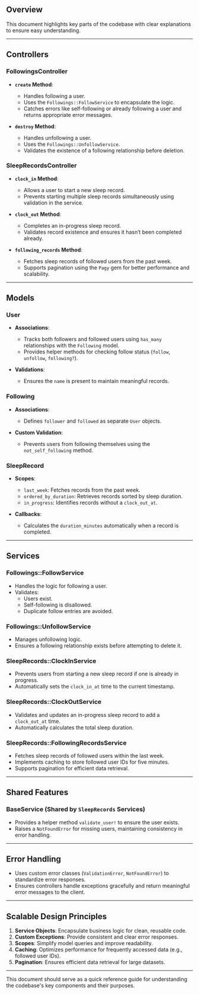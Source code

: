 ## Overview
This document highlights key parts of the codebase with clear explanations to ensure easy understanding.

---

## Controllers

### **FollowingsController**
- **`create` Method**:
  - Handles following a user.
  - Uses the `Followings::FollowService` to encapsulate the logic.
  - Catches errors like self-following or already following a user and returns appropriate error messages.

- **`destroy` Method**:
  - Handles unfollowing a user.
  - Uses the `Followings::UnfollowService`.
  - Validates the existence of a following relationship before deletion.

### **SleepRecordsController**
- **`clock_in` Method**:
  - Allows a user to start a new sleep record.
  - Prevents starting multiple sleep records simultaneously using validation in the service.

- **`clock_out` Method**:
  - Completes an in-progress sleep record.
  - Validates record existence and ensures it hasn’t been completed already.

- **`following_records` Method**:
  - Fetches sleep records of followed users from the past week.
  - Supports pagination using the `Pagy` gem for better performance and scalability.

---

## Models

### **User**
- **Associations**:
  - Tracks both followers and followed users using `has_many` relationships with the `Following` model.
  - Provides helper methods for checking follow status (`follow`, `unfollow`, `following?`).

- **Validations**:
  - Ensures the `name` is present to maintain meaningful records.

### **Following**
- **Associations**:
  - Defines `follower` and `followed` as separate `User` objects.

- **Custom Validation**:
  - Prevents users from following themselves using the `not_self_following` method.

### **SleepRecord**
- **Scopes**:
  - `last_week`: Fetches records from the past week.
  - `ordered_by_duration`: Retrieves records sorted by sleep duration.
  - `in_progress`: Identifies records without a `clock_out_at`.

- **Callbacks**:
  - Calculates the `duration_minutes` automatically when a record is completed.

---

## Services

### **Followings::FollowService**
- Handles the logic for following a user.
- Validates:
  - Users exist.
  - Self-following is disallowed.
  - Duplicate follow entries are avoided.

### **Followings::UnfollowService**
- Manages unfollowing logic.
- Ensures a following relationship exists before attempting to delete it.

### **SleepRecords::ClockInService**
- Prevents users from starting a new sleep record if one is already in progress.
- Automatically sets the `clock_in_at` time to the current timestamp.

### **SleepRecords::ClockOutService**
- Validates and updates an in-progress sleep record to add a `clock_out_at` time.
- Automatically calculates the total sleep duration.

### **SleepRecords::FollowingRecordsService**
- Fetches sleep records of followed users within the last week.
- Implements caching to store followed user IDs for five minutes.
- Supports pagination for efficient data retrieval.

---

## Shared Features

### **BaseService** (Shared by `SleepRecords` Services)
- Provides a helper method `validate_user!` to ensure the user exists.
- Raises a `NotFoundError` for missing users, maintaining consistency in error handling.

---

## Error Handling
- Uses custom error classes (`ValidationError`, `NotFoundError`) to standardize error responses.
- Ensures controllers handle exceptions gracefully and return meaningful error messages to the client.

---

## Scalable Design Principles
1. **Service Objects**: Encapsulate business logic for clean, reusable code.
2. **Custom Exceptions**: Provide consistent and clear error responses.
3. **Scopes**: Simplify model queries and improve readability.
4. **Caching**: Optimizes performance for frequently accessed data (e.g., followed user IDs).
5. **Pagination**: Ensures efficient data retrieval for large datasets.

---

This document should serve as a quick reference guide for understanding the codebase's key components and their purposes.


